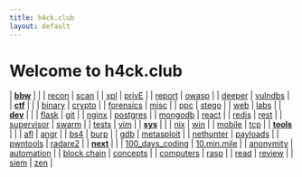 ```yaml
---
title: h4ck.club
layout: default
---
```


# Welcome to h4ck.club

| [**bbw**](BBW/BBW.md)                          | <!--  -->                            |
| [recon](BBW/recon.md)                          | [scan](BBW/scan.md)                  |
| [xpl](BBW/xpl.md)                              | [privE](BBW/privE.md)                |
| [report](BBW/report.md)                        | [owasp](BBW/owasp.md)                |
| [deeper](BBW/deeper.md)                        | [vulndbs](BBW/vulndbs.md)            |
| [**ctf**](CTF/CTF.md)                          | <!--  -->                            |
| [binary](CTF/bin/bin.md)                       | [crypto](CTF/crypto/crypto.md)       |
| [forensics](CTF/forensics/forensics.md)        | [misc](CTF/misc/misc.md)             |
| [ppc](CTF/ppc/ppc.md)                          | [stego](CTF/stego/stego.md)          |
| [web](CTF/web/web.md)                          | [labs](CTF/lab/labs.md)              |
| [**dev**](dev/dev.md)                          | <!--  -->                            |
| [flask](dev/flask.md)                          | [git](dev/git.md)                    |
| [nginx](dev/nginx.md)                          | [postgres](dev/psql.md)              |
| [mongodb](dev/mongodb.md)                      | [react](dev/react.md)                |
| [redis](dev/redis.md)                          | [rest](dev/rest.md)                  |
| [supervisor](dev/supervisor.md)                | [swarm](dev/swarm.md)                |
| [tests](dev/tests.md)                          | [vim](dev/vim.md)                    |
| [**sys**](sys/sys.md)                          | <!--  -->                            |
| [nix](OS/nix.md)                               | [win](OS/win.md)                     |
| [mobile](OS/mobile.md)                         | [tcp](OS/ip.md)                      |
| [**tools**](tools/tools.md)                    | <!--  -->                            |
| [afl](tools/afl.md)                            | [angr](tools/angr.md)                |
| [bs4](tools/bs4.md)                            | [burp](tools/burp.md)                |
| [gdb](tools/gdb.md)                            | [metasploit](tools/metasploit.md)    |
| [nethunter](tools/nethunter.md)                | [payloads](tools/payloads.md)        |
| [pwntools](tools/pwntools.md)                  | [radare2](tools/radare2.md)          |
| [**next**](practice/practice.md)               | <!--  -->                            |
| [100_days_coding](practice/100_days_coding.md) | [10.min.mile](practice/good.md)      |
| [anonymity](practice/anon.md)                  | [automation](practice/automation.md) |
| [block chain](practice/block_chain.md)         | [concepts](practice/concepts.md)     |
| [computers](practice/CS.md)                    | [rasp](practice/rasp.md)             |
| [read](practice/read.md)                       | [review](practice/rev.md)            |
| [siem](practice/siem.md)                       | [zen](practice/zen.md)               |
